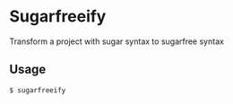 # Sugarfreeify

Transform a project with sugar syntax to sugarfree syntax

## Usage

```
$ sugarfreeify
```
